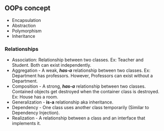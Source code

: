 ## OOPs concept

- Encapsulation
- Abstraction
- Polymorphism
- Inheritance

### Relationships

- Association: Relationship between two classes. Ex: Teacher and Student. Both can exist independently.
- Aggregation - A weak, **_has-a_** relationship between two classes. Ex: Department has professors. However, Professors can exist without a Department.
- Composition - A strong, **_has-a_** relationship between two classes. Contained objects get destroyed when the container class is destroyed. Ex: House has a room.
- Generalization - **is-a** relationship aka inheritance.
- Dependency - One class uses another class temporarily (Similar to Dependency Injection).
- Realization - A relationship between a class and an interface that implements it.
